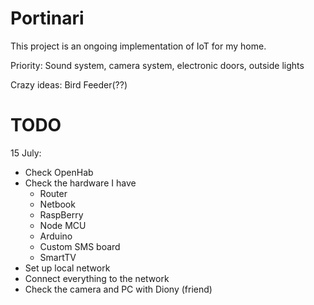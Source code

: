 # Portinari

This project is an ongoing implementation of IoT for my home.

Priority: Sound system, camera system, electronic doors, outside lights 

Crazy ideas: Bird Feeder(??)

# TODO

15 July:
- Check OpenHab
- Check the hardware I have
	- Router
	- Netbook
	- RaspBerry
	- Node MCU
	- Arduino
	- Custom SMS board
	- SmartTV
- Set up local network
- Connect everything to the network
- Check the camera and PC with Diony (friend)


